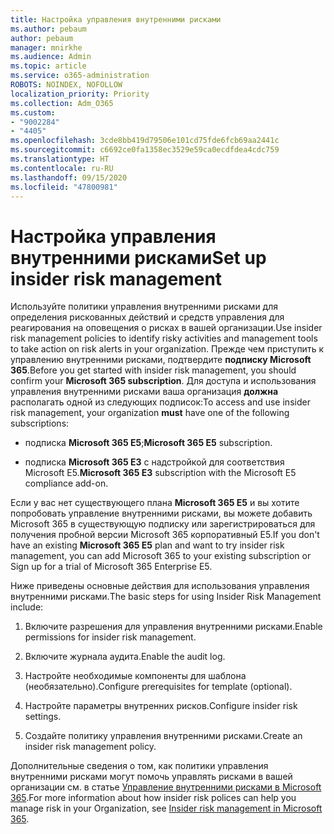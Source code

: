 ```yaml
---
title: Настройка управления внутренними рисками
ms.author: pebaum
author: pebaum
manager: mnirkhe
ms.audience: Admin
ms.topic: article
ms.service: o365-administration
ROBOTS: NOINDEX, NOFOLLOW
localization_priority: Priority
ms.collection: Adm_O365
ms.custom:
- "9002284"
- "4405"
ms.openlocfilehash: 3cde8bb419d79506e101cd75fde6fcb69aa2441c
ms.sourcegitcommit: c6692ce0fa1358ec3529e59ca0ecdfdea4cdc759
ms.translationtype: HT
ms.contentlocale: ru-RU
ms.lasthandoff: 09/15/2020
ms.locfileid: "47800981"
---
```

# <a name="set-up-insider-risk-management"></a><span data-ttu-id="33472-102">Настройка управления внутренними рисками</span><span class="sxs-lookup"><span data-stu-id="33472-102">Set up insider risk management</span></span>

<span data-ttu-id="33472-103">Используйте политики управления внутренними рисками для определения рискованных действий и средств управления для реагирования на оповещения о рисках в вашей организации.</span><span class="sxs-lookup"><span data-stu-id="33472-103">Use insider risk management policies to identify risky activities and management tools to take action on risk alerts in your organization.</span></span> <span data-ttu-id="33472-104">Прежде чем приступить к управлению внутренними рисками, подтвердите **подписку Microsoft 365**.</span><span class="sxs-lookup"><span data-stu-id="33472-104">Before you get started with insider risk management, you should confirm your **Microsoft 365 subscription**.</span></span> <span data-ttu-id="33472-105">Для доступа и использования управления внутренними рисками ваша организация **должна** располагать одной из следующих подписок:</span><span class="sxs-lookup"><span data-stu-id="33472-105">To access and use insider risk management, your organization **must** have one of the following subscriptions:</span></span>

- <span data-ttu-id="33472-106">подписка **Microsoft 365 E5**;</span><span class="sxs-lookup"><span data-stu-id="33472-106">**Microsoft 365 E5** subscription.</span></span>

- <span data-ttu-id="33472-107">подписка **Microsoft 365 E3** с надстройкой для соответствия Microsoft E5.</span><span class="sxs-lookup"><span data-stu-id="33472-107">**Microsoft 365 E3** subscription with the Microsoft E5 compliance add-on.</span></span>

<span data-ttu-id="33472-108">Если у вас нет существующего плана **Microsoft 365 E5** и вы хотите попробовать управление внутренними рисками, вы можете добавить Microsoft 365 в существующую подписку или зарегистрироваться для получения пробной версии Microsoft 365 корпоративный E5.</span><span class="sxs-lookup"><span data-stu-id="33472-108">If you don't have an existing **Microsoft 365 E5** plan and want to try insider risk management, you can add Microsoft 365 to your existing subscription or Sign up for a trial of Microsoft 365 Enterprise E5.</span></span>

<span data-ttu-id="33472-109">Ниже приведены основные действия для использования управления внутренними рисками.</span><span class="sxs-lookup"><span data-stu-id="33472-109">The basic steps for using Insider Risk Management include:</span></span>

1. <span data-ttu-id="33472-110">Включите разрешения для управления внутренними рисками.</span><span class="sxs-lookup"><span data-stu-id="33472-110">Enable permissions for insider risk management.</span></span>

2. <span data-ttu-id="33472-111">Включите журнала аудита.</span><span class="sxs-lookup"><span data-stu-id="33472-111">Enable the audit log.</span></span>

3. <span data-ttu-id="33472-112">Настройте необходимые компоненты для шаблона (необязательно).</span><span class="sxs-lookup"><span data-stu-id="33472-112">Configure prerequisites for template (optional).</span></span>

4. <span data-ttu-id="33472-113">Настройте параметры внутренних рисков.</span><span class="sxs-lookup"><span data-stu-id="33472-113">Configure insider risk settings.</span></span>

5. <span data-ttu-id="33472-114">Создайте политику управления внутренними рисками.</span><span class="sxs-lookup"><span data-stu-id="33472-114">Create an insider risk management policy.</span></span>

<span data-ttu-id="33472-115">Дополнительные сведения о том, как политики управления внутренними рисками могут помочь управлять рисками в вашей организации см. в статье [Управление внутренними рисками в Microsoft 365](https://go.microsoft.com/fwlink/?linkid=2123907).</span><span class="sxs-lookup"><span data-stu-id="33472-115">For more information about how insider risk polices can help you manage risk in your Organization, see [Insider risk management in Microsoft 365](https://go.microsoft.com/fwlink/?linkid=2123907).</span></span>

